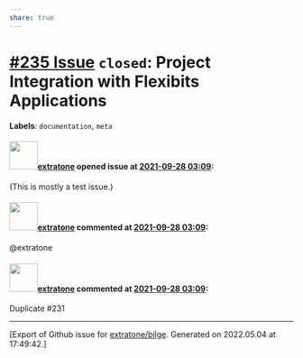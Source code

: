 ```yaml
---
share: true
---
```

# [\#235 Issue](https://github.com/extratone/bilge/issues/235) `closed`: Project Integration with Flexibits Applications
**Labels**: `documentation`, `meta`


#### <img src="https://avatars.githubusercontent.com/u/43663476?u=5047287ff0b8c3ce7f7e5858d204c9b3e57d8e44&v=4" width="50">[extratone](https://github.com/extratone) opened issue at [2021-09-28 03:09](https://github.com/extratone/bilge/issues/235):

(This is mostly a test issue.)

#### <img src="https://avatars.githubusercontent.com/u/43663476?u=5047287ff0b8c3ce7f7e5858d204c9b3e57d8e44&v=4" width="50">[extratone](https://github.com/extratone) commented at [2021-09-28 03:09](https://github.com/extratone/bilge/issues/235#issuecomment-928695758):

@extratone

#### <img src="https://avatars.githubusercontent.com/u/43663476?u=5047287ff0b8c3ce7f7e5858d204c9b3e57d8e44&v=4" width="50">[extratone](https://github.com/extratone) commented at [2021-09-28 03:09](https://github.com/extratone/bilge/issues/235#issuecomment-955580297):

Duplicate #231


-------------------------------------------------------------------------------



[Export of Github issue for [extratone/bilge](https://github.com/extratone/bilge). Generated on 2022.05.04 at 17:49:42.]
